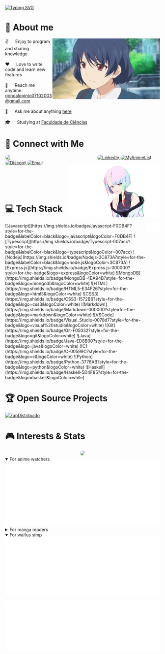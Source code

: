 <!-- Intro  -->
[![Typing SVG](https://readme-typing-svg.herokuapp.com?color=FF3670&size=35&center=true&vCenter=true&width=1000&lines=Welcome+to+my+GitHub+profile!;My+name+is+Gonçalo+Pinto;I'm+a+Software+Engineering+Student)](https://git.io/typing-svg)

<!-- About Section -->
# 🚀 About me
 
<p>
 <img align="right" width="350" src="/assets/rui-tachibana.gif" alt="Coding gif" />
  
 ✌️ &emsp; Enjoy to program and sharing knowledge <br/><br/>
 ❤️ &emsp; Love to write code and learn new features<br/><br/>
 📧 &emsp; Reach me anytime: goncalopinto07102003@gmail.com<br/><br/>
 💬 &emsp; Ask me about anything [here](https://github.com/GoncaloP0710/GoncaloP0710/issues)<br/><br/>
 🎓 &emsp; Studying at [Faculdade de Ciências](https://ciencias.ulisboa.pt)

# 📡 Connect with Me

<img align="left" width="300" src="https://lanyard.kyrie25.dev/api/665648280146935839?useDisplayName=true&gradient=7573F0" style="border-radius: 10px;">

<div>
  <a href="https://www.linkedin.com/in/gonçalo-pinto-9528ba301/" target="_blank">
    <img src="https://img.shields.io/badge/LinkedIn-0077B5?style=for-the-badge&logo=linkedin&logoColor=white" alt="LinkedIn" style="border-radius: 50px;"/>
  </a>
  <a href="https://myanimelist.net/profile/Goncalop0710" target="_blank">
    <img src="https://img.shields.io/badge/My%20Anime%20List-1DA1F2?style=for-the-badge&logo=myanimelist&logoColor=white" alt="MyAnimeList" style="border-radius: 50px;"/>
  </a>
  <a href="https://discord.com/users/665648280146935839" target="_blank">
    <img src="https://img.shields.io/badge/Discord-7289DA?style=for-the-badge&logo=discord&logoColor=white" alt="Discord" style="border-radius: 50px;"/>
  </a>
  <a href="mailto:goncalopinto07102003@gmail.com" target="_blank">
    <img src="https://img.shields.io/badge/Email-D14836?style=for-the-badge&logo=gmail&logoColor=white" alt="Email" style="border-radius: 50px;"/>
  </a>
</div>

<img align="right" width="300" src="/assets/lucy.png" alt="cyberpunk" />

<br><br>
<br><br>

# 💻 Tech Stack

<div style="display: flex; justify-content: space-between;">
  <div>
    ![Javascript](https://img.shields.io/badge/Javascript-F0DB4F?style=for-the-badge&labelColor=black&logo=javascript&logoColor=F0DB4F)
    ![Typescript](https://img.shields.io/badge/Typescript-007acc?style=for-the-badge&labelColor=black&logo=typescript&logoColor=007acc)
    ![Nodejs](https://img.shields.io/badge/Nodejs-3C873A?style=for-the-badge&labelColor=black&logo=node.js&logoColor=3C873A)
    ![Express.js](https://img.shields.io/badge/Express.js-000000?style=for-the-badge&logo=express&logoColor=white)
    ![MongoDB](https://img.shields.io/badge/MongoDB-4EA94B?style=for-the-badge&logo=mongodb&logoColor=white)
    ![HTML](https://img.shields.io/badge/HTML5-E34F26?style=for-the-badge&logo=html5&logoColor=white)
    ![CSS3](https://img.shields.io/badge/CSS3-1572B6?style=for-the-badge&logo=css3&logoColor=white)
    ![Markdown](https://img.shields.io/badge/Markdown-000000?style=for-the-badge&logo=markdown&logoColor=white)
    ![VSCode](https://img.shields.io/badge/Visual_Studio-0078d7?style=for-the-badge&logo=visual%20studio&logoColor=white)
    ![Git](https://img.shields.io/badge/Git-F05032?style=for-the-badge&logo=git&logoColor=white)
    ![Java](https://img.shields.io/badge/Java-ED8B00?style=for-the-badge&logo=java&logoColor=white)
    ![C](https://img.shields.io/badge/C-00599C?style=for-the-badge&logo=c&logoColor=white)
    ![Python](https://img.shields.io/badge/Python-3776AB?style=for-the-badge&logo=python&logoColor=white)
    ![Haskell](https://img.shields.io/badge/Haskell-5D4F85?style=for-the-badge&logo=haskell&logoColor=white)
  </div>
  <div>
    <img src="https://github.com/GoncaloP0710/GoncaloP0710/blob/main/metrics.plugin.leetcode.svg" alt="" style="max-width: 100%;"/>
  </div>
</div>

# 🏆 Open Source Projects

[![ZapDistribuido](https://github-readme-stats.vercel.app/api/pin/?username=GoncaloP0710&repo=ZapDistribuido&border_color=7F3FBF&bg_color=0D1117&title_color=C9D1D9&text_color=8B949E&icon_color=7F3FBF)](https://github.com/GoncaloP0710/ZapDistribuido)

<!--
[![Honkai-Starbucks](https://github-readme-stats.vercel.app/api/pin/?username=GoncaloP0710&repo=Honkai-Starbucks&border_color=7F3FBF&bg_color=0D1117&title_color=C9D1D9&text_color=8B949E&icon_color=7F3FBF)](https://github.com/GoncaloP0710/Honkai-Starbucks)
-->

# 🎮 Interests & Stats

<div align="center">
  <img src="https://spotify-github-profile.kittinanx.com/api/view?uid=ou286nhno17axfcdx34hv7ea1&cover_image=true&theme=default&bar_color=ff0000&bar_color_cover=true" style="border-radius: 10px;">
</div>

<tr>
  <td colspan="2" align="center">
    <details open><summary>For anime watchers</summary><img src="https://github.com/GoncaloP0710/GoncaloP0710/blob/main/metrics.plugin.anilist.svg" alt=""></img></details>
    <details><summary>For manga readers</summary><img src="https://github.com/GoncaloP0710/GoncaloP0710/blob/main/metrics.plugin.anilist.manga.svg" alt=""></img></details>
    <details open><summary>For waifus simp</summary><img src="https://github.com/GoncaloP0710/GoncaloP0710/blob/main/metrics.plugin.anilist.characters.svg" alt=""></img></details>
    <img width="900" height="1" alt="">
  </td>
</tr>

<tr>
  <td colspan="2" align="center">
    <img src="https://github.com/GoncaloP0710/GoncaloP0710/blob/main/metrics.plugin.steam.svg" alt=""></img>
    <img width="900" height="1" alt="">
  </td>
</tr>